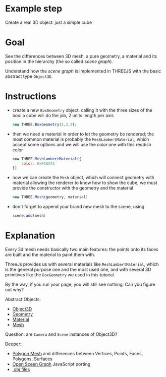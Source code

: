 Example step
============
Create a real 3D object: just a simple cube

Goal
====
See the differences between 3D mesh, a pure geometry, a material and its position in the hierarchy (the so called _scene graph_). 

Understand how the _scene graph_ is implemented in THREEJS with the basic abstract type `Object3D`.

Instructions
============
+	create a new `BoxGeometry` object, calling it with the three sizes of the box: a cube will do the job, 2 units length per axis

    ```javascript
    new THREE.BoxGeometry(2,2,2);
    ```
+	then we need a material in order to let the geometry be rendered; the most common material is probably the `MeshLambertMaterial`, which accept some options and we will use the _color_ one with this reddish color

	```javascript
    new THREE.MeshLambertMaterial({
        color: 0xFC6A45
    })
    ```
+	now we can create the `Mesh` object, which will connect geometry with material allowing the renderer to know how to show the cube; we must provide the constructor with the geometry and the material

    ```javascript
    new THREE.Mesh(geometry, material)
    ```
+	don't forget to append your brand new mesh to the scene, using

	```javascript
    scene.add(mesh)
    ```

Explanation
===========
Every 3d mesh needs basically two main features: the points onto its faces are built and the material to paint them with.

ThreeJs provides us with several materials like `MeshLambertMaterial`, which is the general purpose one and the most used one, and with several 3D primitives like the `BoxGeometry` we used in this tutorial.

By the way, if you run your page, you will still see nothing. Can you figure out why?

Abstract Objects:
+ [Object3D](http://threejs.org/docs/#Reference/Core/Object3D)
+ [Geometry](http://threejs.org/docs/#Reference/Core/Geometry)
+ [Material](http://threejs.org/docs/#Reference/Materials/Material)
+ [Mesh](http://threejs.org/docs/#Reference/Objects/Mesh)

Question:
are `Camera` and `Scene` instances of Object3D?

Deeper:

+ [Polygon Mesh](http://en.wikipedia.org/wiki/Polygon_mesh) and differences between Vertices, Points, Faces, Polygons, Surfaces
+ [Open Sceen Graph](http://osgjs.org/) JavaScript porting
+ [.obj files](http://en.wikipedia.org/wiki/Wavefront_.obj_file)

